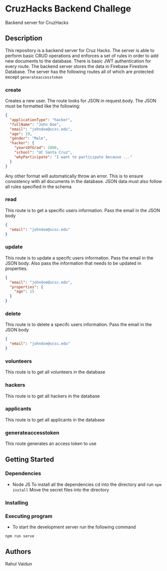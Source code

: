 # CruzHacks Backend Challege

Backend server for CruzHacks

## Description

This repository is a backend server for Cruz Hacks. The server is able to perform basic CRUD operations and enforces a set of rules in order to add new documents to the database. There is basic JWT authentication for every route. The backend server stores the data in Firebase Firestore Database. The server has the following routes all of which are protected except `generateaccesstoken`

### create

Creates a new user. The route looks for JSON in request.body. The JSON must be formatted like the following:

```json
{
  "applicationType": "hacker",
  "fullName": "John Doe",
  "email": "johndoe@ucsc.edu",
  "age": 19,
  "gender": "Male",
  "hacker": {
    "yearsOfGrad": 2000,
    "school": "UC Santa Cruz",
    "whyParticipate": "I want to participate because ..."
  }
}
```

Any other format will automatically throw an error. This is to ensure consistency with all documents in the database. JSON data must also follow all rules specified in the schema

### read

This route is to get a specific users information. Pass the email in the JSON body

```json
{
  "email": "johndoe@ucsc.edu"
}
```

### update

This route is to update a specifc users information. Pass the email in the JSON body. Also pass the information that needs to be updated in properties.

```json
{
  "email": "johndoe@ucsc.edu",
  "properties": {
    "age": 15
  }
}
```

### delete

This route is to delete a specifc users information. Pass the email in the JSON body

```json
{
  "email": "johndoe@ucsc.edu"
}
```

### volunteers

This route is to get all volunteers in the database

### hackers

This route is to get all hackers in the database

### applicants

This route is to get all applicants in the database

### generateaccesstoken

This route generates an access token to use

## Getting Started

### Dependencies

- Node JS
  To install all the dependencies cd into the directory and run `npm install`
  Move the secret files into the directory

### Installing

### Executing program

- To start the development server run the following command

```bash
npm run serve
```

## Authors

Rahul Vaidun
